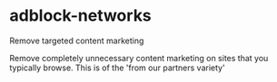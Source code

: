 # adblock-networks
Remove targeted content marketing

Remove completely unnecessary content marketing on sites that you typically browse. This is of the 'from our partners variety'
